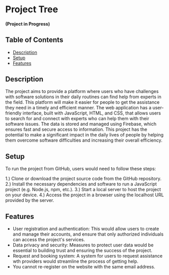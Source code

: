 # Project Tree

#### (Project in Progress)

## Table of Contents
* [Description](#description)
* [Setup](#setup)
* [Features](#features)


## Description
The project aims to provide a platform where users who have challenges with software solutions in their daily routines can find help from experts in the field. This platform will make it easier for people to get the assistance they need in a timely and efficient manner. The web application has a user-friendly interface, built with JavaScript, HTML, and CSS, that allows users to search for and connect with experts who can help them with their software issues. The data is stored and managed using Firebase, which ensures fast and secure access to information. This project has the potential to make a significant impact in the daily lives of people by helping them overcome software difficulties and increasing their overall efficiency.

## Setup
To run the project from GitHub, users would need to follow these steps:

1.) Clone or download the project source code from the GitHub repository.
2.) Install the necessary dependencies and software to run a JavaScript project (e.g. Node.js, npm, etc.).
3.) Start a local server to host the project on your device.
4.) Access the project in a browser using the localhost URL provided by the server.

## Features
* User registration and authentication: This would allow users to create and manage their accounts, and ensure that only authorized individuals can access the project's services.                                    
* Data privacy and security: Measures to protect user data would be essential to building trust and ensuring the success of the project.
* Request and booking system: A system for users to request assistance wth providers would streamline the process of getting help.
* You cannot re-register on the website with the same email address.
